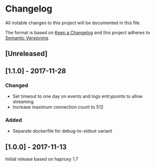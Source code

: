 # Changelog
All notable changes to this project will be documented in this file.

The format is based on [Keep a Changelog](http://keepachangelog.com/en/1.0.0/)
and this project adheres to [Semantic Versioning](http://semver.org/spec/v2.0.0.html).

## [Unreleased]

## [1.1.0] - 2017-11-28
### Changed
- Set timeout to one day on events and logs entrypoints to allow streaming
- Increase maximum connection count to 512

### Added
- Separate dockerfile for debug-to-stdout variant

## [1.0.0] - 2017-11-13
Initial release based on haproxy 1.7
